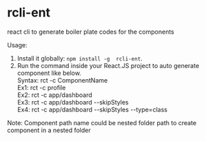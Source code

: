 # rcli-ent
 react cli to generate boiler plate codes for the components

Usage:

1. Install it globally: `npm install -g  rcli-ent`.
2. Run the command inside your React.JS project to auto generate component like below. <br/>
    Syntax: rct -c ComponentName <br/>
    Ex1: rct -c profile <br/>
    Ex2: rct -c app/dashboard <br/>
    Ex3: rct -c app/dashboard --skipStyles <br/>
    Ex4: rct -c app/dashboard --skipStyles --type=class <br/>

Note: Component path name could be nested folder path to create component in a nested folder